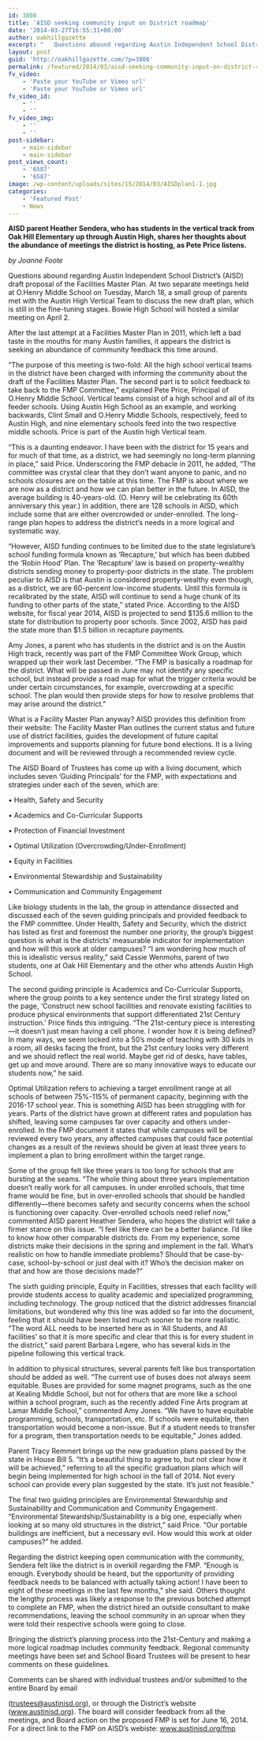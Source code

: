 ```yaml
---
id: 3808
title: 'AISD seeking community input on District roadmap'
date: '2014-03-27T16:55:31+00:00'
author: oakhillgazette
excerpt: "   Questions abound regarding Austin Independent School District’s (AISD) draft proposal of the Facilities Master Plan. At two separate meetings held at O.Henry Middle School on Tuesday, March 18, a small group of parents met with the Austin High Vertical Team to discuss the new draft plan, which is still in the fine-tuning stages. Bowie High School hosted a similar meeting on April 2.\n\n   After the last attempt at a Facilities Master Plan in 2011, which left a bad taste in the mouths for many Austin families, it appears the district is seeking an abundance of community feedback this time around."
layout: post
guid: 'http://oakhillgazette.com/?p=3808'
permalink: /featured/2014/03/aisd-seeking-community-input-on-district-roadmap-meeting-slated-for-bowie-april-2/
fv_video:
    - 'Paste your YouTube or Vimeo url'
    - 'Paste your YouTube or Vimeo url'
fv_video_id:
    - ''
    - ''
fv_video_img:
    - ''
    - ''
post-sidebar:
    - main-sidebar
    - main-sidebar
post_views_count:
    - '6587'
    - '6587'
image: /wp-content/uploads/sites/15/2014/03/AISDplan1-1.jpg
categories:
    - 'Featured Post'
    - News
---
```


**AISD parent Heather Sendera, who has students in the vertical track from Oak Hill Elementary up through Austin High, shares her thoughts about the abundance of meetings the district is hosting, as Pete Price listens.**

*by Joanne Foote*

Questions abound regarding Austin Independent School District’s (AISD) draft proposal of the Facilities Master Plan. At two separate meetings held at O.Henry Middle School on Tuesday, March 18, a small group of parents met with the Austin High Vertical Team to discuss the new draft plan, which is still in the fine-tuning stages. Bowie High School will hosted a similar meeting on April 2.

After the last attempt at a Facilities Master Plan in 2011, which left a bad taste in the mouths for many Austin families, it appears the district is seeking an abundance of community feedback this time around.

“The purpose of this meeting is two-fold: All the high school vertical teams in the district have been charged with informing the community about the draft of the Facilities Master Plan. The second part is to solicit feedback to take back to the FMP Committee,” explained Pete Price, Principal of O.Henry Middle School. Vertical teams consist of a high school and all of its feeder schools. Using Austin High School as an example, and working backwards, Clint Small and O.Henry Middle Schools, respectively, feed to Austin High, and nine elementary schools feed into the two respective middle schools. Price is part of the Austin high Vertical team.

“This is a daunting endeavor. I have been with the district for 15 years and for much of that time, as a district, we had seemingly no long-term planning in place,” said Price. Underscoring the FMP debacle in 2011, he added, “The committee was crystal clear that they don’t want anyone to panic, and no schools closures are on the table at this time. The FMP is about where we are now as a district and how we can plan better in the future. In AISD, the average building is 40-years-old. (O. Henry will be celebrating its 60th anniversary this year.) In addition, there are 128 schools in AISD, which include some that are either overcrowded or under-enrolled. The long-range plan hopes to address the district’s needs in a more logical and systematic way.

“However, AISD funding continues to be limited due to the state legislature’s school funding formula known as ‘Recapture,’ but which has been dubbed the ‘Robin Hood’ Plan. The ‘Recapture’ law is based on property-wealthy districts sending money to property-poor districts in the state. The problem peculiar to AISD is that Austin is considered property-wealthy even though, as a district, we are 60-percent low-income students. Until this formula is recalibrated by the state, AISD will continue to send a huge chunk of its funding to other parts of the state,” stated Price. According to the AISD website, for fiscal year 2014, AISD is projected to send $135.6 million to the state for distribution to property poor schools. Since 2002, AISD has paid the state more than $1.5 billion in recapture payments.

Amy Jones, a parent who has students in the district and is on the Austin High track, recently was part of the FMP Committee Work Group, which wrapped up their work last December. “The FMP is basically a roadmap for the district. What will be passed in June may not identify any specific school, but instead provide a road map for what the trigger criteria would be under certain circumstances, for example, overcrowding at a specific school. The plan would then provide steps for how to resolve problems that may arise around the district.”

What is a Facility Master Plan anyway? AISD provides this definition from their website: The Facility Master Plan outlines the current status and future use of district facilities, guides the development of future capital improvements and supports planning for future bond elections. It is a living document and will be reviewed through a recommended review cycle.

The AISD Board of Trustees has come up with a living document, which includes seven ‘Guiding Principals’ for the FMP, with expectations and strategies under each of the seven, which are:

• Health, Safety and Security

• Academics and Co-Curricular Supports

• Protection of Financial Investment

• Optimal Utilization (Overcrowding/Under-Enrollment)

• Equity in Facilities

• Environmental Stewardship and Sustainability

• Communication and Community Engagement

Like biology students in the lab, the group in attendance dissected and discussed each of the seven guiding principals and provided feedback to the FMP committee. Under Health, Safety and Security, which the district has listed as first and foremost the number one priority, the group’s biggest question is what is the districts’ measurable indicator for implementation and how will this work at older campuses? “I am wondering how much of this is idealistic versus reality,” said Cassie Wenmohs, parent of two students, one at Oak Hill Elementary and the other who attends Austin High School.

The second guiding principle is Academics and Co-Curricular Supports, where the group points to a key sentence under the first strategy listed on the page, ‘Construct new school facilities and renovate existing facilities to produce physical environments that support differentiated 21st Century instruction.’ Price finds this intriguing. “The 21st-century piece is interesting—it doesn’t just mean having a cell phone. I wonder how it is being defined? In many ways, we seem locked into a 50’s mode of teaching with 30 kids in a room, all desks facing the front, but the 21st century looks very different and we should reflect the real world. Maybe get rid of desks, have tables, get up and move around. There are so many innovative ways to educate our students now,” he said.

Optimal Utilization refers to achieving a target enrollment range at all schools of between 75%-115% of permanent capacity, beginning with the 2016-17 school year. This is something AISD has been struggling with for years. Parts of the district have grown at different rates and population has shifted, leaving some campuses far over capacity and others under-enrolled. In the FMP document it states that while campuses will be reviewed every two years, any affected campuses that could face potential changes as a result of the reviews should be given at least three years to implement a plan to bring enrollment within the target range.

Some of the group felt like three years is too long for schools that are bursting at the seams. “The whole thing about three years implementation doesn’t really work for all campuses. In under enrolled schools, that time frame would be fine, but in over-enrolled schools that should be handled differently—there becomes safety and security concerns when the school is functioning over capacity. Over-enrolled schools need relief now,” commented AISD parent Heather Sendera, who hopes the district will take a firmer stance on this issue. “I feel like there can be a better balance. I’d like to know how other comparable districts do. From my experience, some districts make their decisions in the spring and implement in the fall. What’s realistic on how to handle immediate problems? Should that be case-by-case, school-by-school or just deal with it? Who’s the decision maker on that and how are those decisions made?”

The sixth guiding principle, Equity in Facilities, stresses that each facility will provide students access to quality academic and specialized programming, including technology. The group noticed that the district addresses financial limitations, but wondered why this line was added so far into the document, feeling that it should have been listed much sooner to be more realistic. “The word ALL needs to be inserted here as in ‘All Students, and All facilities’ so that it is more specific and clear that this is for every student in the district,” said parent Barbara Legere, who has several kids in the pipeline following this vertical track.

In addition to physical structures, several parents felt like bus transportation should be added as well. “The current use of buses does not always seem equitable. Buses are provided for some magnet programs, such as the one at Kealing Middle School, but not for others that are more like a school within a school program, such as the recently added Fine Arts program at Lamar Middle School,” commented Amy Jones. “We have to have equitable programming, schools, transportation, etc. If schools were equitable, then transportation would become a non-issue. But if a student needs to transfer for a program, then transportation needs to be equitable,” Jones added.

Parent Tracy Remmert brings up the new graduation plans passed by the state in House Bill 5. “It’s a beautiful thing to agree to, but not clear how it will be achieved,” referring to all the specific graduation plans which will begin being implemented for high school in the fall of 2014. Not every school can provide every plan suggested by the state. It’s just not feasible.”

The final two guiding principles are Environmental Stewardship and Sustainability and Communication and Community Engagement. “Environmental Stewardship/Sustainability is a big one, especially when looking at so many old structures in the district,” said Price. “Our portable buildings are inefficient, but a necessary evil. How would this work at older campuses?” he added.

Regarding the district keeping open communication with the community, Sendera felt like the district is in overkill regarding the FMP. “Enough is enough. Everybody should be heard, but the opportunity of providing feedback needs to be balanced with actually taking action! I have been to eight of these meetings in the last few months,” she said. Others thought the lengthy process was likely a response to the previous botched attempt to complete an FMP, when the district hired an outside consultant to make recommendations, leaving the school community in an uproar when they were told their respective schools were going to close.

Bringing the district’s planning process into the 21st-Century and making a more logical roadmap includes community feedback. Regional community meetings have been set and School Board Trustees will be present to hear comments on these guidelines.

Comments can be shared with individual trustees and/or submitted to the entire Board by email

(trustees@austinisd.org), or through the District’s website (www.austinisd.org). The board will consider feedback from all the meetings, and Board action on the proposed FMP is set for June 16, 2014. For a direct link to the FMP on AISD’s webiste: www.austinisd.org/fmp